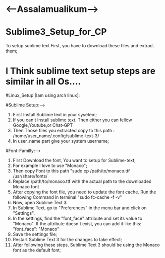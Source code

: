 # <--Assalamualikum-->

# Sublime3_Setup_for_CP

To setup sublime text First, you have to download these files and extract them;

# I Think sublime text setup steps are similar in all Os.... 

#Linux_Setup [Iam using arch linux]:

#Sublime Setup:-->

1. First Install Sublime text in your sysetem;
2. If you can't Install sublime text. Then either you can fellow Google,Youtube,or Chat-GPT 
3. Then Those files you extracted copy to this path : /home/user_name/.config/sublime-text-3/
4. In user_name part give your system username;

#Font-Familly:-->
1. First Download the font, You want to setup for Sublime-text;
2. For example I love to use "Monaco";
3. Then copy Font to this path "sudo cp /path/to/monaco.ttf /usr/share/fonts/
4. Replace /path/to/monaco.ttf with the actual path to the downloaded Monaco font
5. After copying the font file, you need to update the font cache. Run the following Command in terminal "sudo fc-cache -f -v"
6. Now, open Sublime Text 3.
7. In Sublime Text, go to "Preferences" in the menu bar and click on "Settings".
8. In the settings, find the "font_face" attribute and set its value to "Monaco". If the attribute doesn't exist, you can add it like this: "font_face": "Monaco"
9. Save the settings file;
10. Restart Sublime Text 3 for the changes to take effect;
11. After following these steps, Sublime Text 3 should be using the Monaco font as the default font;


